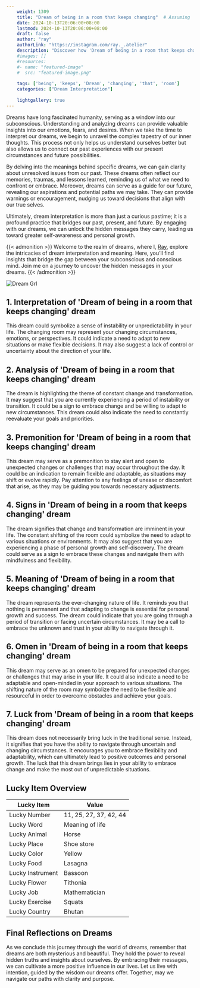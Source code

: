 ```yaml
---
    weight: 1309
    title: "Dream of being in a room that keeps changing"  # Assuming 'title' column exists
    date: 2024-10-13T20:06:00+08:00
    lastmod: 2024-10-13T20:06:00+08:00
    draft: false
    author: "ray"
    authorLink: "https://instagram.com/ray._.atelier"
    description: "Discover how 'Dream of being in a room that keeps changing' can interpret your future and uncover its significant meanings in your life."
    #images: []
    #resources:
    #- name: "featured-image"
    #  src: "featured-image.png"
    
    tags: ['being', 'keeps', 'Dream', 'changing', 'that', 'room']
    categories: ["Dream Interpretation"]
    
    lightgallery: true
---
```

    
Dreams have long fascinated humanity, serving as a window into our subconscious. Understanding and analyzing dreams can provide valuable insights into our emotions, fears, and desires. When we take the time to interpret our dreams, we begin to unravel the complex tapestry of our inner thoughts. This process not only helps us understand ourselves better but also allows us to connect our past experiences with our present circumstances and future possibilities.

By delving into the meanings behind specific dreams, we can gain clarity about unresolved issues from our past. These dreams often reflect our memories, traumas, and lessons learned, reminding us of what we need to confront or embrace. Moreover, dreams can serve as a guide for our future, revealing our aspirations and potential paths we may take. They can provide warnings or encouragement, nudging us toward decisions that align with our true selves.

Ultimately, dream interpretation is more than just a curious pastime; it is a profound practice that bridges our past, present, and future. By engaging with our dreams, we can unlock the hidden messages they carry, leading us toward greater self-awareness and personal growth.

{{< admonition >}}
Welcome to the realm of dreams, where I, [Ray](https://instagram.com/ray._.atelier), explore the intricacies of dream interpretation and meaning. Here, you’ll find insights that bridge the gap between your subconscious and conscious mind. Join me on a journey to uncover the hidden messages in your dreams.
{{< /admonition >}}

![Dream Grl](https://cdn.pixabay.com/photo/2017/11/02/03/35/gothic-2910057_1280.jpg "Dream Grl")

## 1. Interpretation of 'Dream of being in a room that keeps changing' dream
 This dream could symbolize a sense of instability or unpredictability in your life. The changing room may represent your changing circumstances, emotions, or perspectives. It could indicate a need to adapt to new situations or make flexible decisions. It may also suggest a lack of control or uncertainty about the direction of your life.

## 2. Analysis of 'Dream of being in a room that keeps changing' dream
 The dream is highlighting the theme of constant change and transformation. It may suggest that you are currently experiencing a period of instability or transition. It could be a sign to embrace change and be willing to adapt to new circumstances. This dream could also indicate the need to constantly reevaluate your goals and priorities.

## 3. Premonition for 'Dream of being in a room that keeps changing' dream
 This dream may serve as a premonition to stay alert and open to unexpected changes or challenges that may occur throughout the day. It could be an indication to remain flexible and adaptable, as situations may shift or evolve rapidly. Pay attention to any feelings of unease or discomfort that arise, as they may be guiding you towards necessary adjustments.

## 4. Signs in 'Dream of being in a room that keeps changing' dream
 The dream signifies that change and transformation are imminent in your life. The constant shifting of the room could symbolize the need to adapt to various situations or environments. It may also suggest that you are experiencing a phase of personal growth and self-discovery. The dream could serve as a sign to embrace these changes and navigate them with mindfulness and flexibility.

## 5. Meaning of 'Dream of being in a room that keeps changing' dream
 The dream represents the ever-changing nature of life. It reminds you that nothing is permanent and that adapting to change is essential for personal growth and success. The dream could indicate that you are going through a period of transition or facing uncertain circumstances. It may be a call to embrace the unknown and trust in your ability to navigate through it.

## 6. Omen in 'Dream of being in a room that keeps changing' dream
 This dream may serve as an omen to be prepared for unexpected changes or challenges that may arise in your life. It could also indicate a need to be adaptable and open-minded in your approach to various situations. The shifting nature of the room may symbolize the need to be flexible and resourceful in order to overcome obstacles and achieve your goals.

## 7. Luck from 'Dream of being in a room that keeps changing' dream
 This dream does not necessarily bring luck in the traditional sense. Instead, it signifies that you have the ability to navigate through uncertain and changing circumstances. It encourages you to embrace flexibility and adaptability, which can ultimately lead to positive outcomes and personal growth. The luck that this dream brings lies in your ability to embrace change and make the most out of unpredictable situations.

## Lucky Item Overview
| Lucky Item          | Value              |
|---------------|--------------------|
| Lucky Number        | 11, 25, 27, 37, 42, 44  |
| Lucky Word          | Meaning of life |
| Lucky Animal        | Horse |
| Lucky Place         | Shoe store     |
| Lucky Color         | Yellow     |
| Lucky Food          | Lasagna      |
| Lucky Instrument    | Bassoon |
| Lucky Flower        | Tithonia    |
| Lucky Job           | Mathematician       |
| Lucky Exercise      | Squats  |
| Lucky Country       | Bhutan    |


##  Final Reflections on Dreams

As we conclude this journey through the world of dreams, remember that dreams are both mysterious and beautiful. They hold the power to reveal hidden truths and insights about ourselves. By embracing their messages, we can cultivate a more positive influence in our lives. Let us live with intention, guided by the wisdom our dreams offer. Together, may we navigate our paths with clarity and purpose.
